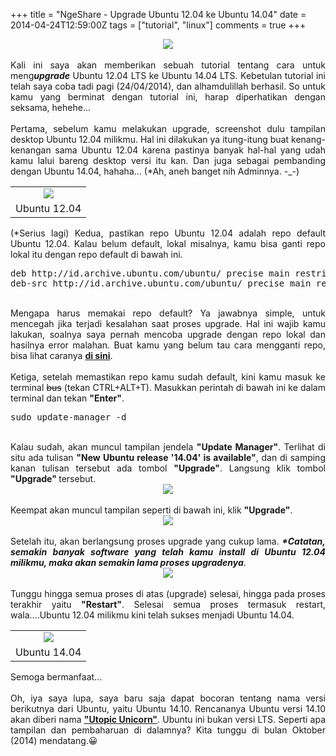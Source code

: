+++
title = "NgeShare - Upgrade Ubuntu 12.04 ke Ubuntu 14.04"
date = 2014-04-24T12:59:00Z
tags = ["tutorial", "linux"]
comments = true
+++

<center><img border="0" data-original-height="600" data-original-width="1200" src="https://3.bp.blogspot.com/-8-E4wlwzpRE/XF3y9H2bvYI/AAAAAAAATHo/RMewvXcrlUY4-ZVFBMA06BhmrHuO2O2DQCLcBGAs/s1600/ubuntu1404.png" /></center><br />
<div style="text-align: justify;">Kali ini saya akan memberikan sebuah tutorial tentang cara untuk meng<b><i>upgrade</i></b> Ubuntu 12.04 LTS ke Ubuntu 14.04 LTS. Kebetulan tutorial ini telah saya coba tadi pagi (24/04/2014), dan alhamdulillah berhasil. So untuk kamu yang berminat dengan tutorial ini, harap diperhatikan dengan seksama, hehehe...<br /><br />
Pertama, sebelum kamu melakukan upgrade, screenshot dulu tampilan desktop Ubuntu 12.04 milikmu. Hal ini dilakukan ya itung-itung buat kenang-kenangan sama Ubuntu 12.04 karena pastinya banyak hal-hal yang udah kamu lalui bareng desktop versi itu kan. Dan juga sebagai pembanding dengan Ubuntu 14.04, hahaha... (*Ah, aneh banget nih Adminnya. -_-)<br />
<table cellpadding="0" cellspacing="0" class="tr-caption-container" style="float: left; margin-left: 0px; margin-right: 0px; text-align: left;"><tbody><tr><td style="text-align: center;"><a href="http://2.bp.blogspot.com/-O6THzN0_h0M/U1igol0eAXI/AAAAAAAAEQU/3M6uEuMh1kA/s1600/12_04.png" style="clear: left; margin-bottom: 1em; margin-left: auto; margin-right: auto;"><img border="0" src="https://2.bp.blogspot.com/-O6THzN0_h0M/U1igol0eAXI/AAAAAAAAEQU/3M6uEuMh1kA/s1600/12_04.png" /></a></td></tr><tr><td class="tr-caption" style="text-align: center;">Ubuntu 12.04</td></tr></tbody></table><br />
(*Serius lagi) Kedua, pastikan repo Ubuntu 12.04 adalah repo default Ubuntu 12.04. Kalau belum default, lokal misalnya, kamu bisa ganti repo lokal itu dengan repo default di bawah ini.<br />
<pre class="brush: js">deb http://id.archive.ubuntu.com/ubuntu/ precise main restricted universe <br />deb-src http://id.archive.ubuntu.com/ubuntu/ precise main restricted universe multiverse</pre><br />
Mengapa harus memakai repo default? Ya jawabnya simple, untuk mencegah jika terjadi kesalahan saat proses upgrade. Hal ini wajib kamu lakukan, soalnya saya pernah mencoba upgrade dengan repo lokal dan hasilnya error malahan. Buat kamu yang belum tau cara mengganti repo, bisa lihat caranya <a href="http://rezdown7.blogspot.com/2012/08/cara-mengganti-repository-ubuntu-1204.html"><b>di sini</b></a>.<br /><br />
Ketiga, setelah memastikan repo kamu sudah default, kini kamu masuk ke terminal <strike>bus</strike> (tekan CTRL+ALT+T). Masukkan perintah di bawah ini ke dalam terminal dan tekan <b>"Enter"</b>.<br />
<pre class="brush: js">sudo update-manager -d</pre><br />
Kalau sudah, akan muncul tampilan jendela <b>"Update Manager"</b>. Terlihat di situ ada tulisan <b>"New Ubuntu release '14.04' is available"</b>, dan di samping kanan tulisan tersebut ada tombol <b>"Upgrade"</b>. Langsung klik tombol <b>"Upgrade" </b>tersebut.<br />
<center><img border="0" src="https://4.bp.blogspot.com/----ObLUXiS0/U1h-l6nG0WI/AAAAAAAAEPw/zwvd9qaSGPI/s1600/2.png" /></center><br />
Keempat akan muncul tampilan seperti di bawah ini, klik <b>"Upgrade"</b>.<br />
<center><img border="0" src="https://4.bp.blogspot.com/-GH-ha5oiqV8/U1h_-VV1NEI/AAAAAAAAEP8/6RMyIAmNDuA/s1600/3.png" /></center><br />
Setelah itu, akan berlangsung proses upgrade yang cukup lama. <b><i>*Catatan, semakin banyak software yang telah kamu install di Ubuntu 12.04 milikmu, maka akan semakin lama proses upgradenya</i></b>.<br />
<center><img border="0" src="https://2.bp.blogspot.com/-rvnVJ6xLATE/U1iBGNZbuVI/AAAAAAAAEQE/qvdW1N-I1nU/s1600/4.png" /></center><br />
Tunggu hingga semua proses di atas (upgrade) selesai, hingga pada proses terakhir yaitu <b>"Restart"</b>. Selesai semua proses termasuk restart, wala....Ubuntu 12.04 milikmu kini telah sukses menjadi Ubuntu 14.04.<br />
<table cellpadding="0" cellspacing="0" class="tr-caption-container" style="float: left; margin-left: 0px; margin-right: 0px; text-align: left;"><tbody><tr><td style="text-align: center;"><img border="0" src="https://1.bp.blogspot.com/-KFfhMuUj2Uc/U1ij1QLS0gI/AAAAAAAAEQg/3IXLhb1YFmA/s1600/14_04.png" style="margin-left: auto; margin-right: auto;" /></td></tr><tr><td class="tr-caption" style="text-align: center;">Ubuntu 14.04</td></tr></tbody></table><br />
Semoga bermanfaat...<br /><br />
Oh, iya saya lupa, saya baru saja dapat bocoran tentang nama versi berikutnya dari Ubuntu, yaitu Ubuntu 14.10. Rencananya Ubuntu versi 14.10 akan diberi nama <a href="http://www.omgubuntu.co.uk/2014/04/ubuntu-14-10-name-utopic-unicorn"><b>"Utopic Unicorn"</b></a>. Ubuntu ini bukan versi LTS. Seperti apa tampilan dan pembaharuan di dalamnya? Kita tunggu di bulan Oktober (2014) mendatang.😀</div>
